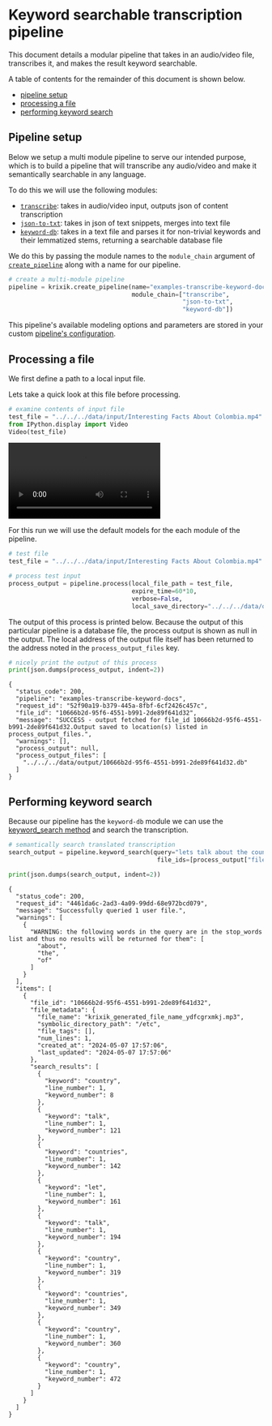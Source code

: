 # Keyword searchable transcription pipeline

This document details a modular pipeline that takes in an audio/video file, transcribes it, and makes the result keyword searchable.

A table of contents for the remainder of this document is shown below.


- [pipeline setup](#pipeline-setup)
- [processing a file](#processing-a-file)
- [performing keyword search](#performing-keyword-search)

## Pipeline setup

Below we setup a multi module pipeline to serve our intended purpose, which is to build a pipeline that will transcribe any audio/video and make it semantically searchable in any language.

To do this we will use the following modules:

- [`transcribe`](../../modules/transcribe.md): takes in audio/video input, outputs json of content transcription
- [`json-to-txt`](../../modules/json-to-txt.md): takes in json of text snippets, merges into text file
- [`keyword-db`](../../modules/keyword-db.md): takes in a text file and parses it for non-trivial keywords and their lemmatized stems, returning a searchable database file


We do this by passing the module names to the `module_chain` argument of [`create_pipeline`](../../system/create_save_load.md) along with a name for our pipeline.


```python
# create a multi-module pipeline
pipeline = krixik.create_pipeline(name="examples-transcribe-keyword-docs",
                                  module_chain=["transcribe",
                                                "json-to-txt",
                                                "keyword-db"])
```

This pipeline's available modeling options and parameters are stored in your custom [pipeline's configuration](../../system/create_save_load.md).

## Processing a file

We first define a path to a local input file.

Lets take a quick look at this file before processing.


```python
# examine contents of input file
test_file = "../../../data/input/Interesting Facts About Colombia.mp4"
from IPython.display import Video
Video(test_file)
```




<video src="../../../data/input/Interesting Facts About Colombia.mp4" controls  >
      Your browser does not support the <code>video</code> element.
    </video>



For this run we will use the default models for the each module of the pipeline.


```python
# test file
test_file = "../../../data/input/Interesting Facts About Colombia.mp4"

# process test input
process_output = pipeline.process(local_file_path = test_file,
                                  expire_time=60*10,
                                  verbose=False,
                                  local_save_directory="../../../data/output")
```

The output of this process is printed below.  Because the output of this particular pipeline is a database file, the process output is shown as null in the output.  The local address of the output file itself has been returned to the address noted in the `process_output_files` key.


```python
# nicely print the output of this process
print(json.dumps(process_output, indent=2))
```

    {
      "status_code": 200,
      "pipeline": "examples-transcribe-keyword-docs",
      "request_id": "52f90a19-b379-445a-8fbf-6cf2426c457c",
      "file_id": "10666b2d-95f6-4551-b991-2de89f641d32",
      "message": "SUCCESS - output fetched for file_id 10666b2d-95f6-4551-b991-2de89f641d32.Output saved to location(s) listed in process_output_files.",
      "warnings": [],
      "process_output": null,
      "process_output_files": [
        "../../../data/output/10666b2d-95f6-4551-b991-2de89f641d32.db"
      ]
    }


## Performing keyword search

Because our pipeline has the `keyword-db` module we can use the [keyword_search method](../../system/keyword_search.md) and search the transcription.


```python
# semantically search translated transcription
search_output = pipeline.keyword_search(query="lets talk about the country of Colombia", 
                                         file_ids=[process_output["file_id"]])

print(json.dumps(search_output, indent=2))
```

    {
      "status_code": 200,
      "request_id": "4461da6c-2ad3-4a09-99dd-68e972bcd079",
      "message": "Successfully queried 1 user file.",
      "warnings": [
        {
          "WARNING: the following words in the query are in the stop_words list and thus no results will be returned for them": [
            "about",
            "the",
            "of"
          ]
        }
      ],
      "items": [
        {
          "file_id": "10666b2d-95f6-4551-b991-2de89f641d32",
          "file_metadata": {
            "file_name": "krixik_generated_file_name_ydfcgrxmkj.mp3",
            "symbolic_directory_path": "/etc",
            "file_tags": [],
            "num_lines": 1,
            "created_at": "2024-05-07 17:57:06",
            "last_updated": "2024-05-07 17:57:06"
          },
          "search_results": [
            {
              "keyword": "country",
              "line_number": 1,
              "keyword_number": 8
            },
            {
              "keyword": "talk",
              "line_number": 1,
              "keyword_number": 121
            },
            {
              "keyword": "countries",
              "line_number": 1,
              "keyword_number": 142
            },
            {
              "keyword": "let",
              "line_number": 1,
              "keyword_number": 161
            },
            {
              "keyword": "talk",
              "line_number": 1,
              "keyword_number": 194
            },
            {
              "keyword": "country",
              "line_number": 1,
              "keyword_number": 319
            },
            {
              "keyword": "countries",
              "line_number": 1,
              "keyword_number": 349
            },
            {
              "keyword": "country",
              "line_number": 1,
              "keyword_number": 360
            },
            {
              "keyword": "country",
              "line_number": 1,
              "keyword_number": 472
            }
          ]
        }
      ]
    }

